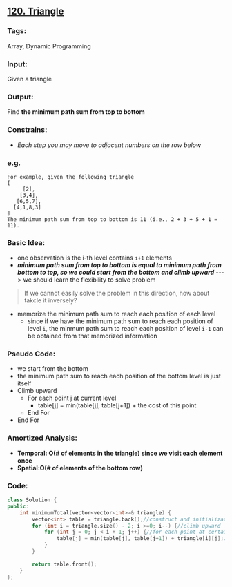 ## [120. Triangle](https://leetcode.com/problems/triangle/description/)
### Tags:
Array, Dynamic Programming
### Input:
Given a triangle
### Output:
Find __the minimum path sum from top to bottom__ 
### Constrains:
- _Each step you may move to adjacent numbers on the row below_

### e.g.
    For example, given the following triangle
    [
         [2],
        [3,4],
       [6,5,7],
      [4,1,8,3]
    ]
    The minimum path sum from top to bottom is 11 (i.e., 2 + 3 + 5 + 1 = 11).
### Basic Idea:
- one observation is the i-th level contains `i+1` elements
- ___minimum path sum from top to bottom is equal to minimum path from bottom to top, so we could start from the bottom and climb upward___ ---> we should learn the flexibility to solve problem
> If we cannot  easily solve the problem in this direction, how about takcle it inversely?

- memorize the minimum path sum to reach each position of each level
    - since if we have the minimum path sum to reach each position of level `i`, the minmum path sum to reach each position of level `i-1` can be obtained from that memorized information


### Pseudo Code:
- we start from the bottom
- the minimum path sum to reach each position of the bottom level is just itself
- Climb upward
    - For each point j at current level
        - table[j] = min(table[j], table[j+1]) + the cost of this point
    - End For
- End For

### Amortized Analysis:
* __Temporal: O(# of elements in the triangle) since we visit each element once__
* __Spatial:O(# of elements of the bottom row)__

### Code:
```c++
class Solution {
public:
    int minimumTotal(vector<vector<int>>& triangle) {
        vector<int> table = triangle.back();//construct and initialization  ---> the min cost to reach bottom level
        for (int i = triangle.size() - 2; i >=0; i--) {//climb upward
            for (int j = 0; j < i + 1; j++) {//for each point at certain level
                table[j] = min(table[j], table[j+1]) + triangle[i][j];//update table
            }
        }
        
        return table.front();
    }
};
``` 